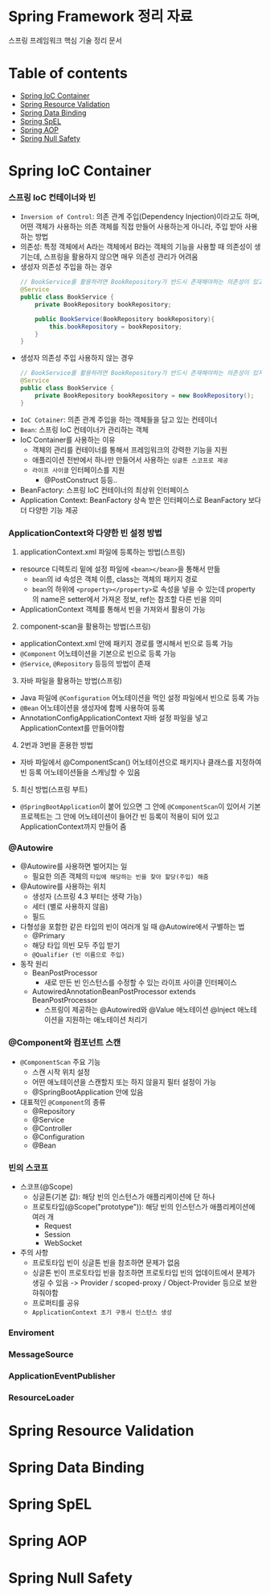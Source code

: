 # Spring Framework 정리 자료
스프링 프레임워크 핵심 기술 정리 문서

Table of contents
=================
<!--ts-->
   * [Spring IoC Container](#Spring-IoC-Container)
   * [Spring Resource Validation](#Spring-Resource-Validation)
   * [Spring Data Binding](#Spring-Data-Binding)
   * [Spring SpEL](#Spring-SpEL)
   * [Spring AOP](#Spring-AOP)
   * [Spring Null Safety](#Spring-Null-Safety)
<!--te-->

Spring IoC Container
=======
### 스프링 IoC 컨테이너와 빈
- `Inversion of Control`: 의존 관계 주입(Dependency Injection)이라고도 하며, 어떤 객체가 사용하는 ​의존 객체를 직접 만들어 사용하는게 아니라, 주입 받아 사용하는 방법​​
- 의존성: 특정 객체에서 A라는 객체에서 B라는 객체의 기능을 사용할 때 의존성이 생기는데, 스프링을 활용하지 않으면 매우 의존성 관리가 어려움 
- 생성자 의존성 주입을 하는 경우
  ```java
  // BookService를 활용하려면 BookRepository가 반드시 존재해야하는 의존성이 있고 이를 생성자에서 할당 받을 수 있게 함
  @Service
  public class BookService {
      private BookRepository bookRepository;

      public BookService(BookRepository bookRepository){
          this.bookRepository = bookRepository;
      }
  }
  ``` 
- 생성자 의존성 주입 사용하지 않는 경우
  ```java
  // BookService를 활용하려면 BookRepository가 반드시 존재해야하는 의존성이 있지만 의존성을 바꿀 수 없게 고정되어 있고 계속 생성됨 
  @Service
  public class BookService {
      private BookRepository bookRepository = new BookRepository();
  }
  ```
- `IoC Cotainer`: 의존 관계 주입을 하는 객체들을 담고 있는 컨테이너
- `Bean`: 스프링 IoC 컨테이너가 관리하는 객체
- IoC Container를 사용하는 이유
  - 객체의 관리를 컨테이너를 통해서 프레임워크의 강력한 기능을 지원
  - 애플리이션 전반에서 하나만 만들어서 사용하는 `싱글톤 스코프로 제공`
  - `라이프 사이클` 인터페이스를 지원
    - @PostConstruct 등등..
- BeanFactory: 스프링 IoC 컨테이너의 최상위 인터페이스
- Application Context: BeanFactory 상속 받은 인터페이스로 BeanFactory 보다 더 다양한 기능 제공

### ApplicationContext와 다양한 빈 설정 방법
1. applicationContext.xml 파일에 등록하는 방법(스프링)
  - resource 디렉토리 밑에 설정 파일에 `<bean></bean>`을 통해서 만듦
    - `bean`의 id 속성은 객체 이름, class는 객체의 패키지 경로
    - `bean`의 하위에 `<property></property>`로 속성을 넣을 수 있는데 property의 name은 setter에서 가져온 정보, ref는 참조할 다른 빈을 의미 
  - ApplicationContext 객체를 통해서 빈을 가져와서 활용이 가능
2. component-scan을 활용하는 방법(스프링)
  - applicationContext.xml 안에 패키지 경로를 명시해서 빈으로 등록 가능
  - `@Component` 어노테이션을 기본으로 빈으로 등록 가능
  - `@Service`, `@Repository` 등등의 방법이 존재
3. 자바 파일을 활용하는 방법(스프링)
  - Java 파일에 `@Configuration` 어노테이션을 먹인 설정 파일에서 빈으로 등록 가능
  - `@Bean` 어노테이션을 생성자에 함께 사용하여 등록
  - AnnotationConfigApplicationContext 자바 설정 파일을 넣고 ApplicationContext를 만들어야함
4. 2번과 3번을 혼용한 방법
  - 자바 파일에서 @ComponentScan() 어노테이션으로 패키지나 클래스를 지정하여 빈 등록 어노테이션들을 스캐닝할 수 있음
5. 최신 방법(스프링 부트)
  - `@SpringBootApplication`이 붙어 있으면 그 안에 `@ComponentScan`이 있어서 기본 프로젝트는 그 안에 어노테이션이 들어간 빈 등록이 적용이 되어 있고 ApplicationContext까지 만들어 줌
  
### @Autowire
- @Autowire를 사용하면 벌어지는 일
  - 필요한 의존 객체의 `타입에 해당하는 빈을 찾아 할당(주입) 해줌`
- @Autowire를 사용하는 위치
  - 생성자 (스프링 4.3 부터는 생략 가능)
  - 세터 (별로 사용하지 않음)
  - 필드
- 다형성을 포함한 같은 타입의 빈이 여러개 일 때 @Autowire에서 구별하는 법
  - @Primary
  - 해당 타입 의빈 모두 주입 받기
  - `@Qualifier (빈 이름으로 주입)`
- 동작 원리
  - BeanPostProcessor
    - 새로 만든 빈 인스턴스를 수정할 수 있는 라이프 사이클 인터페이스
  - AutowiredAnnotationBeanPostProcessor​ extends BeanPostProcessor
    - 스프링이 제공하는 @Autowired와 @Value 애노테이션 @Inject 애노테이션을 지원하는 애노테이션 처리기

### @Component와 컴포넌트 스캔
- `@ComponentScan` 주요 기능
  - 스캔 시작 위치 설정
  - 어떤 애노테이션을 스캔할지 또는 하지 않을지 필터 설정이 가능
  - @SpringBootApplication 안에 있음
- 대표적인 `@Component`의 종류
  - @Repository
  - @Service
  - @Controller
  - @Configuration
  - @Bean

### 빈의 스코프
- 스코프(@Scope)
  - 싱글톤(기본 값): 해당 빈의 인스턴스가 애플리케이션에 단 하나
  - 프로토타입(@Scope("prototype")): 해당 빈의 인스턴스가 애플리케이션에 여러 개
    - Request
    - Session
    - WebSocket
- 주의 사항
  - 프로토타입 빈이 싱글톤 빈을 참조하면 문제가 없음
  - 싱글톤 빈이 프로토타입 빈을 참조하면 프로토타입 빈의 업데이트에서 문제가 생길 수 있음 -> Provider / scoped-proxy / Object-Provider 등으로 보완햐줘야함
  - 프로퍼티를 공유
  - `ApplicationContext 초기 구동시 인스턴스 생성`

### Enviroment

### MessageSource

### ApplicationEventPublisher

### ResourceLoader

Spring Resource Validation
=======


Spring Data Binding
=======


Spring SpEL
=======

Spring AOP
=======

Spring Null Safety
=======

